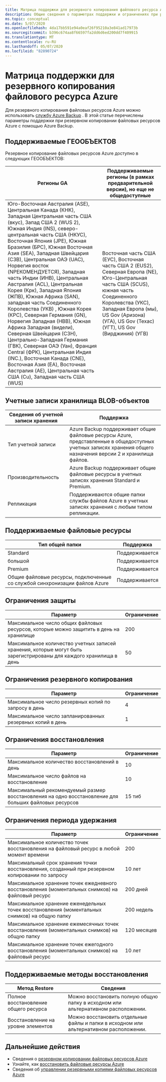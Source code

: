 ```yaml
---
title: Матрица поддержки для резервного копирования файлового ресурса Azure
description: Общие сведения о параметрах поддержки и ограничениях при резервном копировании файловых ресурсов Azure.
ms.topic: conceptual
ms.date: 5/07/2020
ms.openlocfilehash: 4da17bb591e94a0eaf26f95210a3e841ad17973b
ms.sourcegitcommit: b396c674aa8f66597fa2dd6d6ed200dd7f409915
ms.translationtype: MT
ms.contentlocale: ru-RU
ms.lasthandoff: 05/07/2020
ms.locfileid: "82890724"
---
```

# <a name="support-matrix-for-azure-file-share-backup"></a>Матрица поддержки для резервного копирования файлового ресурса Azure

Для резервного копирования файловых ресурсов Azure можно использовать [службу Azure Backup](https://docs.microsoft.com/azure/backup/backup-overview) . В этой статье перечислены параметры поддержки при резервном копировании файловых ресурсов Azure с помощью Azure Backup.

## <a name="supported-geos"></a>Поддерживаемые ГЕООБЪЕКТОВ

Резервное копирование файловых ресурсов Azure доступно в следующих ГЕООБЪЕКТОВ:

| Регионы GA | Поддерживаемые регионы (в рамках предварительной версии), но еще не общедоступные                                                      |
| ------------------------------------------------------------ | ------------------------------------------------------------ |
| Юго-Восточная Австралия (ASE), Центральная Канада (КНК), Западная Центральная часть США (вкус), Запад США 2 (WUS 2), Южная Индия (INS), северо-центральная часть США (НКУС), Восточная Япония (JPE), Южная Бразилия (БРС), Южная Восточная Азия (SEA), Западная Швейцария (СЗВ), Центральная ОАЭ (UAC), Норвегия восток (NРЕКОМЕНДУЕТСЯ), Западная часть Индии (ИНВ), Центральная Австралия (ACL), Центральная Корея (Крк), Западная Япония (ЖПВ), Южная Африка (SAN), западная часть Соединенного Королевства (УКВ) , Южная Корея (КРС), Северная Германия (GN), Норвегия Западная (НВВ), Южная Африка Западная (видели), Северная Швейцария (СЗН), Центрально-Западная Германия (ГВК), Северная ОАЭ (Уан), Франция Central (ФРК), Центральная Индия (INC.), Восточная Канада (CNE), Восточная Азия (EA), Восточная Австралия (AE), Центральная часть США (Cu), Западная часть США (WUS)                                                  |  Восточная часть США (ЕУС), Восточная часть США 2 (EUS2), Северная Европа (NE), Юго-Центральная часть США (SCUS), южная часть Соединенного Королевства (УКС), Западная Европа (мы), US Gov (Аризона) (УГА), US Gov (Техас) (УГТ), US Gov (Вирджиния) (УГВ)           |

## <a name="supported-storage-accounts"></a>Учетные записи хранилища BLOB-объектов

| Сведения об учетной записи хранения | Поддержка                                                      |
| ------------------------ | ------------------------------------------------------------ |
| Тип учетной записи            | Azure Backup поддерживает общие файловые ресурсы Azure, представленные в общедоступных учетных записях хранения общего назначения версии 2 и хранилища файлов. |
| Производительность              | Azure Backup поддерживает общие файловые ресурсы в учетных записях хранения Standard и Premium. |
| Репликация              | Поддерживаются общие папки службы файлов Azure в учетных записях хранения с любым типом репликации. |

## <a name="supported-file-shares"></a>Поддерживаемые файловые ресурсы

| Тип общей папки                                   | Поддержка   |
| -------------------------------------------------- | --------- |
| Standard                                           | Поддерживается |
| большой                                              | Поддерживается |
| Premium                                            | Поддерживается |
| Общие файловые ресурсы, подключенные со службой синхронизации файлов Azure | Поддерживается |

## <a name="protection-limits"></a>Ограничения защиты

| Параметр                                                      | Ограничение |
| ------------------------------------------------------------ | ----- |
| Максимальное число общих файловых ресурсов, которые можно защитить в день на хранилище | 200   |
| Максимальное количество учетных записей хранения, которые могут быть зарегистрированы для каждого хранилища в день | 50    |

## <a name="backup-limits"></a>Ограничения резервного копирования

| Параметр                                      | Ограничение |
| -------------------------------------------- | ----- |
| Максимальное число резервных копий по запросу в день | 4     |
| Максимальное число запланированных резервных копий в день | 1     |

## <a name="restore-limits"></a>Ограничения восстановления

| Параметр                                                      | Ограничение   |
| ------------------------------------------------------------ | ------- |
| Максимальное количество восстановлений в день                           | 10      |
| Максимальное число файлов на восстановление                         | 10      |
| Максимальный рекомендуемый размер восстановления на одно восстановление для больших файловых ресурсов | 15 тиб |

## <a name="retention-limits"></a>Ограничения периода удержания

| Параметр                                                      | Ограничение    |
| ------------------------------------------------------------ | -------- |
| Максимальное количество точек восстановления на файловый ресурс в любой момент времени | 200      |
| Максимальный срок хранения точки восстановления, созданный при резервном копировании по запросу | 10 лет |
| Максимальное хранение точек ежедневного восстановления (моментальных снимков) на файловый ресурс| 200 дней |
| Максимальное хранение еженедельных точек восстановления (моментальных снимков) на общую папку | 200 недель |
| Максимальное хранение ежемесячных точек восстановления (моментальных снимков) на общую папку | 120 месяцев |
| Максимальное хранение точек ежегодного восстановления (моментальных снимков) на файловый ресурс | 10 лет |

## <a name="supported-restore-methods"></a>Поддерживаемые методы восстановления

| Метод Restore     | Сведения                                                      |
| ------------------ | ------------------------------------------------------------ |
| Полное восстановление общего ресурса | Можно восстановить полную общую папку в исходном или альтернативном расположении. |
| Восстановление на уровне элементов | Можно восстановить отдельные файлы и папки в исходном или альтернативном расположении. |

## <a name="next-steps"></a>Дальнейшие действия

* Сведения о [резервном копировании файловых ресурсов Azure](backup-afs.md)
* Узнайте, как [восстановить файловые ресурсы Azure](restore-afs.md)
* Сведения об [управлении резервными копиями файловых ресурсов Azure](manage-afs-backup.md)
